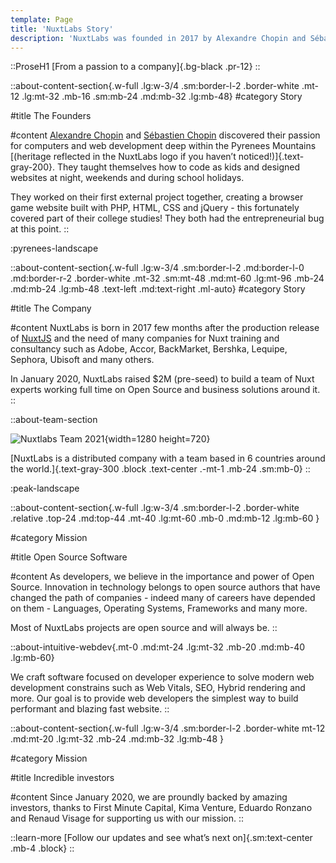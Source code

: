```yaml
---
template: Page
title: 'NuxtLabs Story'
description: 'NuxtLabs was founded in 2017 by Alexandre Chopin and Sébastien Chopin is an Open Source software company dedicated to build software focused on developer experience.'
---
```


::ProseH1
[From a passion to a company]{.bg-black .pr-12}
::

::about-content-section{.w-full .lg:w-3/4 .sm:border-l-2 .border-white .mt-12 .lg:mt-32 .mb-16 .sm:mb-24 .md:mb-32 .lg:mb-48}
#category
Story

#title
The Founders

#content
[Alexandre Chopin](https://twitter.com/iamnuxt) and [Sébastien Chopin](https://twitter.com/atinux) discovered their passion for computers and web development deep within the Pyrenees Mountains [(heritage reflected in the NuxtLabs logo if you haven’t noticed!)]{.text-gray-200}. They taught themselves how to code as kids and designed websites at night, weekends and during school holidays.

They worked on their first external project together, creating a browser game website built with PHP, HTML, CSS and jQuery - this fortunately covered part of their college studies! They both had the entrepreneurial bug at this point.
::

:pyrenees-landscape

::about-content-section{.w-full .lg:w-3/4 .sm:border-l-2 .md:border-l-0 .md:border-r-2 .border-white .mt-32 .sm:mt-48 .md:mt-60 .lg:mt-96 .mb-24 .md:mb-24 .lg:mb-48 .text-left .md:text-right .ml-auto}
#category
Story

#title
The Company

#content
NuxtLabs is born in 2017 few months after the production release of [NuxtJS](/nuxtjs) and the need of many companies for Nuxt training and consultancy such as Adobe, Accor, BackMarket, Bershka, Lequipe, Sephora, Ubisoft and many others.

In January 2020, NuxtLabs raised $2M (pre-seed) to build a team of Nuxt experts working full time on Open Source and business solutions around it.
::



::about-team-section

![Nuxtlabs Team 2021](/img/team.jpg){width=1280 height=720}

[NuxtLabs is a distributed company with a team based in 6 countries around the world.]{.text-gray-300 .block .text-center .-mt-1 .mb-24 .sm:mb-0}
::

:peak-landscape

::about-content-section{.w-full .lg:w-3/4 .sm:border-l-2 .border-white .relative .top-24 .md:top-44 .mt-40 .lg:mt-60 .mb-0 .md:mb-12 .lg:mb-60 }

#category
Mission

#title
Open Source Software

#content
As developers, we believe in the importance and power of Open Source. Innovation in technology belongs to open source authors that have changed the path of companies - indeed many of careers have depended on them - Languages, Operating Systems, Frameworks and many more.

Most of NuxtLabs projects are open source and will always be.
::

::about-intuitive-webdev{.mt-0 .md:mt-24 .lg:mt-32 .mb-20 .md:mb-40 .lg:mb-60}

We craft software focused on developer experience to solve modern web development constrains such as Web Vitals, SEO, Hybrid rendering and more. Our goal is to provide web developers the simplest way to build performant and blazing fast website.
::

::about-content-section{.w-full .lg:w-3/4 .sm:border-l-2 .border-white mt-12 .md:mt-20 .lg:mt-32 .mb-24 .md:mb-32 .lg:mb-48 }

#category
Mission

#title
Incredible investors

#content
Since January 2020, we are proundly backed by amazing investors, thanks to First Minute Capital, Kima Venture, Eduardo Ronzano and Renaud Visage for supporting us with our mission.
::

::learn-more
[Follow our updates and see what’s next on]{.sm:text-center .mb-4 .block}
::

